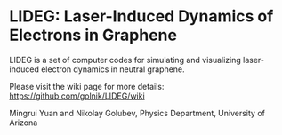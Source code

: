 # LIDEG: Laser-Induced Dynamics of Electrons in Graphene

LIDEG is a set of computer codes for simulating and visualizing laser-induced electron dynamics in neutral graphene.

Please visit the wiki page for more details: https://github.com/golnik/LIDEG/wiki

Mingrui Yuan and Nikolay Golubev, Physics Department, University of Arizona
